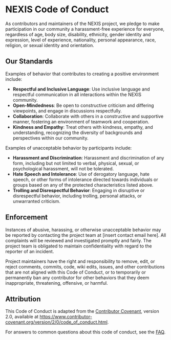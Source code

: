 # NEXIS Code of Conduct

As contributors and maintainers of the NEXIS project, we pledge to make participation in our community a harassment-free experience for everyone, regardless of age, body size, disability, ethnicity, gender identity and expression, level of experience, nationality, personal appearance, race, religion, or sexual identity and orientation.

## Our Standards

Examples of behavior that contributes to creating a positive environment include:

- **Respectful and Inclusive Language**: Use inclusive language and respectful communication in all interactions within the NEXIS community.
- **Open-Mindedness**: Be open to constructive criticism and differing viewpoints, and engage in discussions respectfully.
- **Collaboration**: Collaborate with others in a constructive and supportive manner, fostering an environment of teamwork and cooperation.
- **Kindness and Empathy**: Treat others with kindness, empathy, and understanding, recognizing the diversity of backgrounds and perspectives within our community.

Examples of unacceptable behavior by participants include:

- **Harassment and Discrimination**: Harassment and discrimination of any form, including but not limited to verbal, physical, sexual, or psychological harassment, will not be tolerated.
- **Hate Speech and Intolerance**: Use of derogatory language, hate speech, or other forms of intolerance directed towards individuals or groups based on any of the protected characteristics listed above.
- **Trolling and Disrespectful Behavior**: Engaging in disruptive or disrespectful behavior, including trolling, personal attacks, or unwarranted criticism.

## Enforcement

Instances of abusive, harassing, or otherwise unacceptable behavior may be reported by contacting the project team at [insert contact email here]. All complaints will be reviewed and investigated promptly and fairly. The project team is obligated to maintain confidentiality with regard to the reporter of an incident.

Project maintainers have the right and responsibility to remove, edit, or reject comments, commits, code, wiki edits, issues, and other contributions that are not aligned with this Code of Conduct, or to temporarily or permanently ban any contributor for other behaviors that they deem inappropriate, threatening, offensive, or harmful.

## Attribution

This Code of Conduct is adapted from the [Contributor Covenant](https://www.contributor-covenant.org/version/2/0/code_of_conduct.html), version 2.0, available at https://www.contributor-covenant.org/version/2/0/code_of_conduct.html.

For answers to common questions about this code of conduct, see the [FAQ](https://www.contributor-covenant.org/faq).

